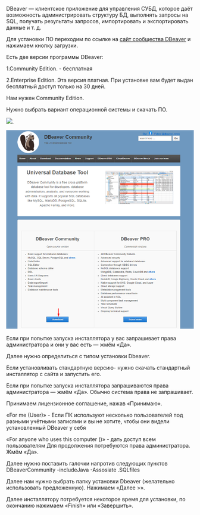  DBeaver — клиентское приложение для управления СУБД, которое даёт возможность администрировать структуру БД, выполнять запросы на SQL, получать результаты запросов, импортировать и экспортировать данные и т. д.

Для установки ПО переходим по ссылке на [сайт сообщества DBeaver](https://dbeaver.io/) и нажимаем кнопку загрузки.



Есть две версии программы DBeaver:

1.Community Edition. - бесплатная

2.Enterprise Edition. Эта версия платная. При установке вам будет выдан бесплатный доступ только на 30 дней. 

Нам нужен Community Edition. 

Нужно выбрать вариант операционной системы и скачать ПО. 


<img src="file:///C:/Users/Богдан/Desktop/Установка ПО/Screenshot_124.png"/>. 

![Image alt](https://github.com/OksanaKuznetsova19/Ustanovka-PO/blob/main/Screenshot_124.png)

Если при попытке запуска инсталлятора у вас запрашивает права администратора и они у вас есть — жмём «Да».

Далее нужно определиться с типом установки Dbeaver.

Если  установливать стандартную версию- нужно скачать стандартный инсталлятор с сайта и запустить его.

Если при попытке запуска инсталлятора  запрашиваются права администратора — жмём «Да». Обычно система права не запрашивает.

Принимаем лицензионное соглашение, нажав «Принимаю».

  «For me (User)»  - Если  ПК используют несколько пользователей под разными учётными записями и вы не хотите, чтобы они видели установленный DBeaver у себя

«For anyone who uses this computer ()»  -  дать доступ всем пользователям
Для продолжения потребуются права администратора. Жмём «Да».

Далее  нужно поставить галочки напротив следующих пунктов
DBeaverCommunity
-includeJava
-Assosiate .SQLfiles

Далее нам нужно выбрать папку установки Dbeaver (желательно использовать предложенную). Нажимаем «Далее >».

Далее инсталлятору потребуется некоторое время для установки, по окончанию нажимаем «Finish» или «Завершить».